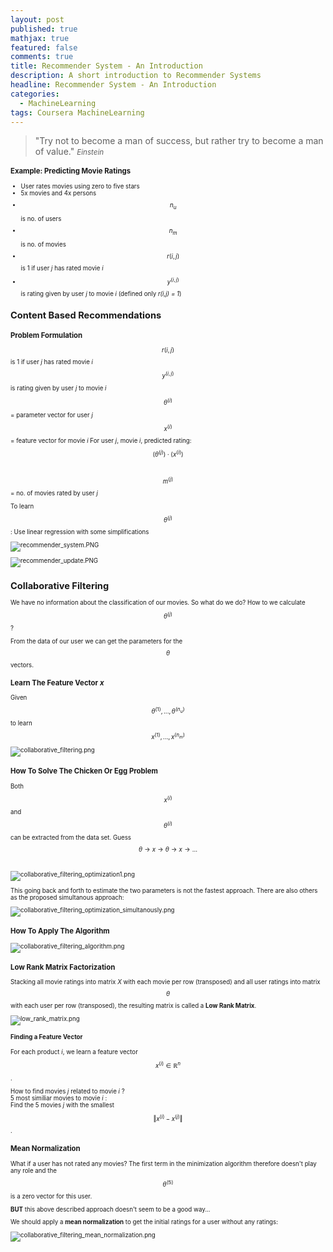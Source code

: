 ```yaml
---
layout: post
published: true
mathjax: true
featured: false
comments: true
title: Recommender System - An Introduction
description: A short introduction to Recommender Systems
headline: Recommender System - An Introduction
categories:
  - MachineLearning
tags: Coursera MachineLearning
---
```

>&quot;Try not to become a man of success, but rather try to become a man of value.&quot;
><small><cite title="Einstein">Einstein</cite><small>
  
### Example: Predicting Movie Ratings
- User rates movies using zero to five stars
- 5x movies and 4x persons
- $$n_u$$ is no. of users
- $$n_m$$ is no. of movies
- $$r(i,j)$$ is 1 if user *j* has rated movie *i*
- $$y^{(i,j)}$$ is rating given by user *j* to movie *i* (defined only *r(i,j) = 1*)

## Content Based Recommendations

### Problem Formulation
$$r(i,j)$$ is 1 if user *j* has rated movie *i*
$$y^{(i,j)}$$ is rating given by user *j* to movie *i* 

$$\theta^{(i)}$$ = parameter vector for user *j* <br>
$$x^{(i)}$$ = feature vector for movie *i*
For user *j*, movie *i*, predicted rating: $$(\theta^{(j)}) \cdot (x^{(i)})$$ <br>

$$m^{(j)}$$ = no. of movies rated by user *j*

To learn $$\theta^{(j)}$$:
Use linear regression with some simplifications

![recommender_system.PNG]({{site.baseurl}}/images/posts/RecommenderSystems_AnIntroduction/recommender_system.PNG)

![recommender_update.PNG]({{site.baseurl}}/images/posts/RecommenderSystems_AnIntroduction/recommender_update.PNG)

## Collaborative Filtering
We have no information about the classification of our movies. So what do we do? How to we calculate $$\theta^{(j)}$$?

From the data of our user we can get the parameters for the $$\theta$$ vectors.

### Learn The Feature Vector *x*
Given $$\theta^{(1)},...,\theta^{(n_u)}$$ to learn $$x^{(1)},..., x^{(n_m)}$$

![collaborative_filtering.png]({{site.baseurl}}/images/posts/RecommenderSystems_AnIntroduction/collaborative_filtering.png)

### How To Solve The Chicken Or Egg Problem
Both $$x^{(i)}$$ and $$\theta^{(i)}$$ can be extracted from the data set.
Guess $$\theta \to x \to \theta \to x \to ...$$ <br>

![collaborative_filtering_optimization1.png]({{site.baseurl}}/images/posts/RecommenderSystems_AnIntroduction/collaborative_filtering_optimization1.png)

This going back and forth to estimate the two parameters is not the fastest approach. There are also others as the proposed simultanous approach:

![collaborative_filtering_optimization_simultanously.png]({{site.baseurl}}/images/posts/RecommenderSystems_AnIntroduction/collaborative_filtering_optimization_simultanously.png)

### How To Apply The Algorithm
![collaborative_filtering_algorithm.png]({{site.baseurl}}/images/posts/RecommenderSystems_AnIntroduction/collaborative_filtering_algorithm.png)

### Low Rank Matrix Factorization
Stacking all movie ratings into matrix *X* with each movie per row (transposed) and all user ratings into matrix $$\theta$$ with each user per row (transposed), the resulting matrix is called a **Low Rank Matrix**.

![low_rank_matrix.png]({{site.baseurl}}/images/posts/RecommenderSystems_AnIntroduction/low_rank_matrix.png)

#### Finding a Feature Vector
For each product *i*, we learn a feature vector $$x^{(i)} \in \mathbb{R}^n$$.

How to find movies *j* related to movie *i* ?<br>
5 most similiar movies to movie *i* : <br>
Find the 5 movies *j* with the smallest $$\Vert x^{(i)} - x^{(j)}\Vert$$.

### Mean Normalization
What if a user has not rated any movies? The first term in the minimization algorithm therefore doesn't play any role and the $$\theta^{(5)}$$ is a zero vector for this user.

**BUT** this above described approach doesn't seem to be a good way...

We should apply a **mean normalization** to get the initial ratings for a user without any ratings:

![collaborative_filtering_mean_normalization.png]({{site.baseurl}}/images/posts/RecommenderSystems_AnIntroduction/collaborative_filtering_mean_normalization.png)
